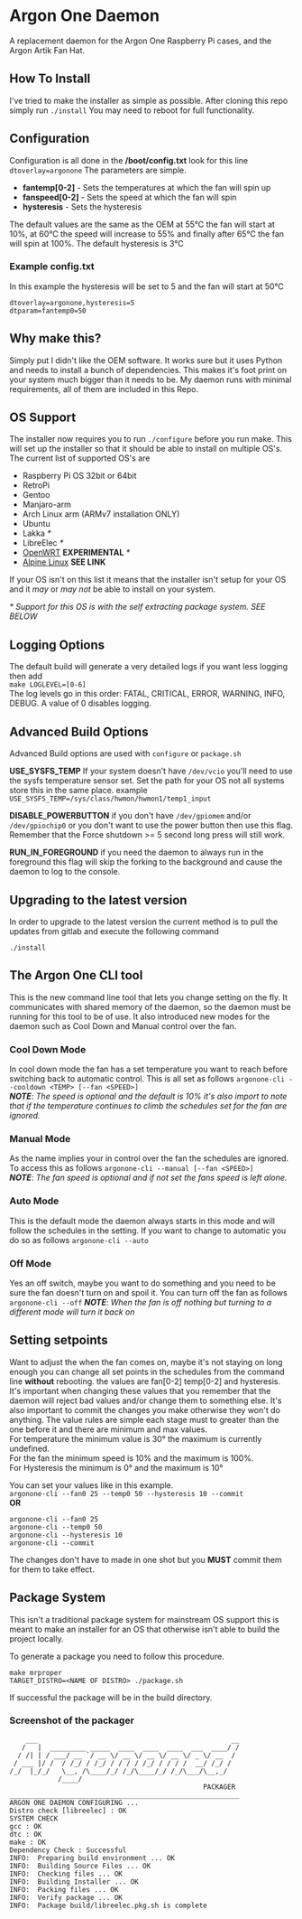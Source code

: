 # Argon One Daemon

A replacement daemon for the Argon One Raspberry Pi cases, and the Argon Artik Fan Hat.

## How To Install

I've tried to make the installer as simple as possible. After cloning this repo simply run ```./install``` You may need to reboot for full functionality.

## Configuration

Configuration is all done in the **/boot/config.txt** look for this line ```dtoverlay=argonone``` The parameters are simple.

* **fantemp[0-2]** - Sets the temperatures at which the fan will spin up
* **fanspeed[0-2]** - Sets the speed at which the fan will spin
* **hysteresis** - Sets the hysteresis

The default values are the same as the OEM at 55℃ the fan will start at 10%, at 60℃ the speed will increase to 55% and finally after 65℃ the fan will spin at 100%.  The default hysteresis is 3℃

### Example config.txt

In this example the hysteresis will be set to 5 and the fan will start at 50℃

```text
dtoverlay=argonone,hysteresis=5
dtparam=fantemp0=50
```

## Why make this?

Simply put I didn't like the OEM software.  It works sure but it uses Python and needs to install a bunch of dependencies.  This makes it's foot print on your system much bigger than it needs to be.  My daemon runs with minimal requirements, all of them are included in this Repo.

## OS Support

The installer now requires you to run ```./configure``` before you run make. This will set up the installer so that it should be able to install on multiple OS's.  The current list of supported OS's are  

* Raspberry Pi OS 32bit or 64bit
* RetroPi
* Gentoo
* Manjaro-arm
* Arch Linux arm (ARMv7 installation ONLY)
* Ubuntu
* Lakka *\**
* LibreElec *\**
* [OpenWRT](OS/openwrt/README.md) **EXPERIMENTAL** *\**
* [Alpine Linux](OS/alpine/README.md) **SEE LINK**

If your OS isn't on this list it means that the installer isn't setup for your OS and it *may* or *may not* be able to install on your system.

*\** *Support for this OS is with the self extracting package system. SEE BELOW*

## Logging Options

The default build will generate a very detailed logs if you want less logging then add  
```make LOGLEVEL=[0-6]```  
The log levels go in this order: FATAL, CRITICAL, ERROR, WARNING, INFO, DEBUG. A value of 0 disables logging.

## Advanced Build Options

 Advanced Build options are used with `configure` or `package.sh`

 **USE_SYSFS_TEMP** If your system doesn't have `/dev/vcio` you'll need to use the sysfs temperature sensor set. Set the path for your OS not all systems store this in the same place. example  `USE_SYSFS_TEMP=/sys/class/hwmon/hwmon1/temp1_input`

 **DISABLE_POWERBUTTON** if you don't have `/dev/gpiomem` and/or `/dev/gpiochip0` or you don't want to use the power button then use this flag.  Remember that the Force shutdown >= 5 second long press will still work.

 **RUN_IN_FOREGROUND** if you need the daemon to always run in the foreground this flag will skip the forking to the background and cause the daemon to log to the console.

## Upgrading to the latest version

In order to upgrade to the latest version the current method is to pull the updates from gitlab and execute the following command

```text
./install
```

## The Argon One CLI tool

This is the new command line tool that lets you change setting on the fly. It communicates with shared memory of the daemon, so the daemon must be running for this tool to be of use. It also introduced new modes for the daemon such as Cool Down and Manual control over the fan.

### Cool Down Mode

In cool down mode the fan has a set temperature you want to reach before switching back to automatic control.  This is all set as follows   ```argonone-cli --cooldown <TEMP> [--fan <SPEED>]```  
***NOTE***: *The speed is optional and the default is 10% it's also import to note that if the temperature continues to climb the schedules set for the fan are ignored.*  

### Manual Mode  

As the name implies your in control over the fan the schedules are ignored.  To access this as follows ```argonone-cli --manual [--fan <SPEED>]```  
***NOTE***: *The fan speed is optional and if not set the fans speed is left alone.*

### Auto Mode

This is the default mode the daemon always starts in this mode and will follow the schedules in the setting.  If you want to change to automatic you do so as follows ```argonone-cli --auto```

### Off Mode

Yes an off switch, maybe you want to do something and you need to be sure the fan doesn't turn on and spoil it.  You can turn off the fan as follows ```argonone-cli --off```
***NOTE***: *When the fan is off nothing but turning to a different mode will turn it back on*

## Setting setpoints

Want to adjust the when the fan comes on, maybe it's not staying on long enough you can change all set points in the schedules from the command line **without** rebooting.  the values are fan[0-2] temp[0-2] and hysteresis.  It's important when changing these values that you remember that the daemon will reject bad values and/or change them to something else.  It's also important to commit the changes you make otherwise they won't do anything.  The value rules are simple each stage must to greater than the one before it and there are minimum and max values.  
For temperature the minimum value is 30° the maximum is currently undefined.  
For the fan the minimum speed is 10% and the maximum is 100%.  
For Hysteresis the minimum is 0° and the maximum is 10°  

You can set your values like in this example.  
```argonone-cli --fan0 25 --temp0 50 --hysteresis 10 --commit```  
**OR**  

```text
argonone-cli --fan0 25
argonone-cli --temp0 50
argonone-cli --hysteresis 10
argonone-cli --commit
```

The changes don't have to made in one shot but you **MUST** commit them for them to take effect.

## Package System

This isn't a traditional package system for mainstream OS support this is meant to make an installer for an OS that otherwise isn't able to build the project locally.

To generate a package you need to follow this procedure.

```text
make mrproper
TARGET_DISTRO=<NAME OF DISTRO> ./package.sh
```

If successful the package will be in the build directory.

### Screenshot of the packager

```text
    ___                                                __
   /   |  _________ _____  ____  ____  ____  ___  ____/ /
  / /| | / ___/ __ `/ __ \/ __ \/ __ \/ __ \/ _ \/ __  / 
 / ___ |/ /  / /_/ / /_/ / / / / /_/ / / / /  __/ /_/ /  
/_/  |_/_/   \__, /\____/_/ /_/\____/_/ /_/\___/\__,_/   
            /____/                                       
                                                PACKAGER 
_________________________________________________________
ARGON ONE DAEMON CONFIGURING ...
Distro check [libreelec] : OK
SYSTEM CHECK
gcc : OK
dtc : OK
make : OK
Dependency Check : Successful
INFO:  Preparing build environment ... OK
INFO:  Building Source Files ... OK
INFO:  Checking files ... OK
INFO:  Building Installer ... OK
INFO:  Packing files ... OK
INFO:  Verify package ... OK
INFO:  Package build/libreelec.pkg.sh is complete 
```
